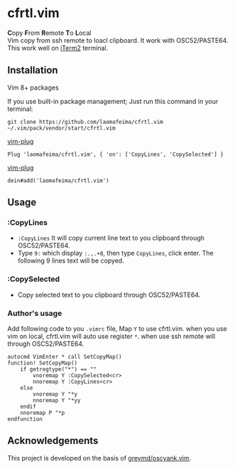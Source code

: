 # cfrtl.vim
**C**opy **F**rom **R**emote **T**o **L**ocal  
Vim copy from ssh remote to loacl clipboard. It work with OSC52/PASTE64.  
This work well on [iTerm2](https://www.iterm2.com) terminal.

## Installation
Vim 8+ packages  

If you use built-in package management; Just run this command in your terminal:
```
git clone https://github.com/laomafeima/cfrtl.vim ~/.vim/pack/vendor/start/cfrtl.vim
```

[vim-plug](https://github.com/junegunn/vim-plug)
```
Plug 'laomafeima/cfrtl.vim', { 'on': ['CopyLines', 'CopySelected'] }
```

[vim-plug](https://github.com/Shougo/dein.vim)
```
dein#add('laomafeima/cfrtl.vim')
```

## Usage

### :CopyLines
* `:CopyLines` It will copy current line text to you clipboard through OSC52/PASTE64.  
* Type `9:` which display `:.,.+8`, then type `CopyLines`, click enter. The following 9 lines text will be copyed.  

### :CopySelected
* Copy selected text to you clipboard through OSC52/PASTE64.

### Author's usage

Add following code to you `.vimrc` file, Map `Y` to use cfrtl.vim.
when you use vim on local, cfrtl.vim will auto use register `*`. when use ssh remote will through OSC52/PASTE64.
```
autocmd VimEnter * call SetCopyMap()
function! SetCopyMap()
    if getregtype("*") == ""
        vnoremap Y :CopySelected<cr>
        nnoremap Y :CopyLines<cr>
    else
        vnoremap Y "*y
        nnoremap Y "*yy
    endif
    nnoremap P "*p
endfunction
```

## Acknowledgements
This project is developed on the basis of [greymd/oscyank.vim](https://github.com/greymd/oscyank.vim).
